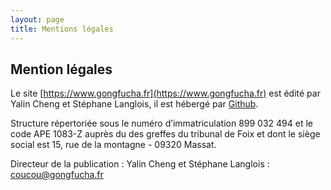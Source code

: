 ```yaml
---
layout: page
title: Mentions légales
---
```


## Mention légales

Le site [https://www.gongfucha.fr](https://www.gongfucha.fr) est édité par Yalin Cheng et Stéphane Langlois, il est hébergé par [Github](https://github.com).

Structure répertoriée sous le numéro d’immatriculation 899 032 494 et le code APE 1083-Z auprès du des greffes du tribunal de Foix et dont le siège social est 15, rue de la montagne - 09320 Massat.

Directeur de la publication : Yalin Cheng et Stéphane Langlois : coucou@gongfucha.fr
